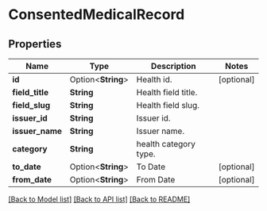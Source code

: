# ConsentedMedicalRecord

## Properties

Name | Type | Description | Notes
------------ | ------------- | ------------- | -------------
**id** | Option<**String**> | Health id. | [optional]
**field_title** | **String** | Health field title. | 
**field_slug** | **String** | Health field slug. | 
**issuer_id** | **String** | Issuer id. | 
**issuer_name** | **String** | Issuer name. | 
**category** | **String** | health category type. | 
**to_date** | Option<**String**> | To Date | [optional]
**from_date** | Option<**String**> | From Date | [optional]

[[Back to Model list]](../README.md#documentation-for-models) [[Back to API list]](../README.md#documentation-for-api-endpoints) [[Back to README]](../README.md)


